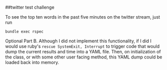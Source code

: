 ##twitter test challenge

To see the top ten words in the past five minutes on the twitter stream, just run

    bundle exec rspec

Optional Part B. Although I did not implement this functionality, if I did I would use ruby's `rescue SystemExit, Interrupt` to trigger code that would dump the current results and time into a YAML file. Then, on initialization of the class, or with some other user facing method, this YAML dump could be loaded back into memory. 
